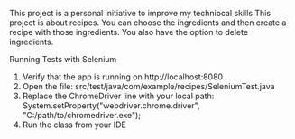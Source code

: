 This project is a personal initiative to improve my techniocal skills
This project is about recipes. 
You can choose the ingredients and then create a recipe with those ingredients.
You also have the option to delete ingredients.


Running Tests with Selenium
1. Verify that the app is running on http://localhost:8080
2. Open the file:
   src/test/java/com/example/recipes/SeleniumTest.java
3. Replace the ChromeDriver line with your local path:
   System.setProperty("webdriver.chrome.driver", "C:/path/to/chromedriver.exe");
4. Run the class from your IDE
